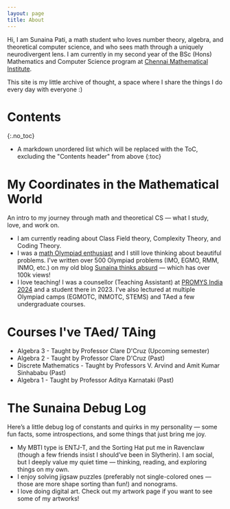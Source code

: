 ```yaml
---
layout: page
title: About
---
```

Hi, I am Sunaina Pati, a math student who loves number theory, algebra, and theoretical computer science, and who sees math through a uniquely neurodivergent lens. I am currently in my second year of the BSc (Hons) Mathematics and Computer Science program at [Chennai Mathematical Institute](https://www.cmi.ac.in/). 

This site is my little archive of thought, a space where I share the things I do every day with everyone :) 

# Contents
{:.no_toc}

* A markdown unordered list which will be replaced with the ToC, excluding the "Contents header" from above
{:toc}


# My Coordinates in the Mathematical World
An intro to my journey through math and theoretical CS — what I study, love, and work on.
- I am currently reading about Class Field theory, Complexity Theory, and Coding Theory.
- I was a [math Olympiad enthusiast](https://www.egmo.org/people/person2282/)  and I still love thinking about beautiful problems. I’ve written over 500 Olympiad problems (IMO, EGMO, RMM, INMO, etc.) on my old blog [Sunaina thinks absurd](https://sunainalovesmath.blogspot.com/) — which has over 100k views!
- I love teaching! I was a counsellor (Teaching Assistant) at [PROMYS India 2024](https://promys-india.org/) and a student there in 2023. I’ve also lectured at multiple Olympiad camps (EGMOTC, INMOTC, STEMS) and TAed a few undergraduate courses.

# Courses I've TAed/ TAing
- Algebra 3 - Taught by Professor Clare D'Cruz (Upcoming semester)
- Algebra 2 - Taught by Professor Clare D'Cruz (Past)
- Discrete Mathematics - Taught by Professors V. Arvind and Amit Kumar Sinhababu (Past)
- Algebra 1 - Taught by Professor Aditya Karnataki (Past)


# The Sunaina Debug Log
Here’s a little debug log of constants and quirks in my personality — some fun facts, some introspections, and some things that just bring me joy.
- My MBTI type is ENTJ-T, and the Sorting Hat put me in Ravenclaw (though a few friends insist I should’ve been in Slytherin). I am social, but I deeply value my quiet time — thinking, reading, and exploring things on my own.
- I enjoy solving jigsaw puzzles (preferably not single-colored ones — those are more shape sorting than fun!) and nonograms.
- I love doing digital art. Check out my artwork page if you want to see some of my artworks!




